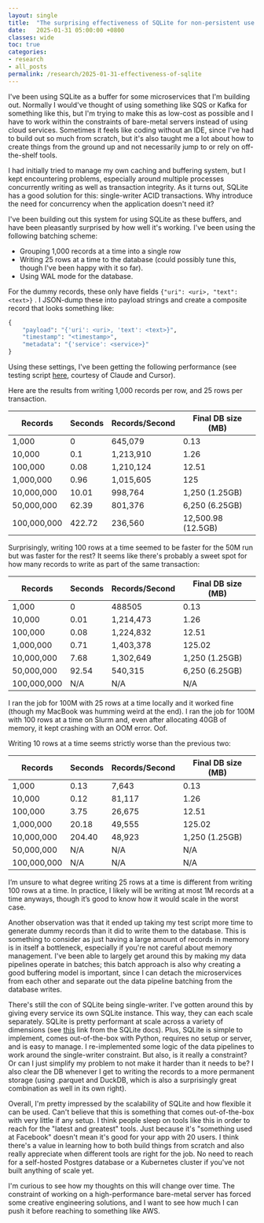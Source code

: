 ```yaml
---
layout: single
title:  "The surprising effectiveness of SQLite for non-persistent use cases."
date:   2025-01-31 05:00:00 +0800
classes: wide
toc: true
categories:
- research
- all_posts
permalink: /research/2025-01-31-effectiveness-of-sqlite
---
```


I've been using SQLite as a buffer for some microservices that I'm building out. Normally I would've thought of using something like SQS or Kafka for something like this, but I'm trying to make this as low-cost as possible and I have to work within the constraints of bare-metal servers instead of using cloud services. Sometimes it feels like coding without an IDE, since I've had to build out so much from scratch, but it's also taught me a lot about how to create things from the ground up and not necessarily jump to or rely on off-the-shelf tools.

I had initially tried to manage my own caching and buffering system, but I kept encountering problems, especially around multiple processes concurrently writing as well as transaction integrity. As it turns out, SQLite has a good solution for this: single-writer ACID transactions. Why introduce the need for concurrency when the application doesn't need it?

I've been building out this system for using SQLite as these buffers, and have been pleasantly surprised by how well it's working. I've been using the following batching scheme:

- Grouping 1,000 records at a time into a single row
- Writing 25 rows at a time to the database (could possibly tune this, though I've been happy with it so far).
- Using WAL mode for the database.

For the dummy records, these only have fields `{"uri": <uri>, "text": <text>}` . I JSON-dump these into payload strings and create a composite record that looks something like:

```python
{
    "payload": "{'uri': <uri>, 'text': <text>}",
    "timestamp": "<timestamp>",
    "metadata": "{'service': <service>}"
}
```

Using these settings, I've been getting the following performance (see testing script [here](https://github.com/METResearchGroup/bluesky-research/blob/main/lib/db/tests/queue_load_testing.py), courtesy of Claude and Cursor).

Here are the results from writing 1,000 records per row, and 25 rows per transaction.

| Records | Seconds | Records/Second | Final DB size (MB) |
|---------|---------|----------------|-------------------|
| 1,000 | 0 | 645,079 | 0.13 |
| 10,000 | 0.1 | 1,213,910 | 1.26 |
| 100,000 | 0.08 | 1,210,124 | 12.51 |
| 1,000,000 | 0.96 | 1,015,605 | 125 |
| 10,000,000 | 10.01 | 998,764 | 1,250 (1.25GB) |
| 50,000,000 | 62.39 | 801,376 | 6,250 (6.25GB) |
| 100,000,000 | 422.72 | 236,560 | 12,500.98 (12.5GB) |

Surprisingly, writing 100 rows at a time seemed to be faster for the 50M run but was faster for the rest? It seems like there's probably a sweet spot for how many records to write as part of the same transaction:

| Records | Seconds | Records/Second | Final DB size (MB) |
|---------|---------|----------------|-------------------|
| 1,000 | 0 | 488505 | 0.13 |
| 10,000 | 0.01 | 1,214,473 | 1.26 |
| 100,000 | 0.08 | 1,224,832 | 12.51 |
| 1,000,000 | 0.71 | 1,403,378 | 125.02 |
| 10,000,000 | 7.68 | 1,302,649 | 1,250 (1.25GB) |
| 50,000,000 | 92.54 | 540,315 | 6,250 (6.25GB) |
| 100,000,000 | N/A | N/A | N/A |

I ran the job for 100M with 25 rows at a time locally and it worked fine (though my MacBook was humming weird at the end). I ran the job for 100M with 100 rows at a time on Slurm and, even after allocating 40GB of memory, it kept crashing with an OOM error. Oof.

Writing 10 rows at a time seems strictly worse than the previous two:

| Records | Seconds | Records/Second | Final DB size (MB) |
|---------|---------|----------------|-------------------|
| 1,000 | 0.13 | 7,643 | 0.13 |
| 10,000 | 0.12 | 81,117 | 1.26 |
| 100,000 | 3.75 | 26,675 | 12.51 |
| 1,000,000 | 20.18 | 49,555 | 125.02 |
| 10,000,000 | 204.40 | 48,923 | 1,250 (1.25GB) |
| 50,000,000 | N/A | N/A | N/A |
| 100,000,000 | N/A | N/A | N/A |

I’m unsure to what degree writing 25 rows at a time is different from writing 100 rows at a time. In practice, I likely will be writing at most 1M records at a time anyways, though it’s good to know how it would scale in the worst case.

Another observation was that it ended up taking my test script more time to generate dummy records than it did to write them to the database. This is something to consider as just having a large amount of records in memory is in itself a bottleneck, especially if you're not careful about memory management. I've been able to largely get around this by making my data pipelines operate in batches; this batch approach is also why creating a good buffering model is important, since I can detach the microservices from each other and separate out the data pipeline batching from the database writes.

There's still the con of SQLite being single-writer. I've gotten around this by giving every service its own SQLite instance. This way, they can each scale separately. SQLite is pretty performant at scale across a variety of dimensions (see [this](https://www.sqlite.org/limits.html) link from the SQLite docs). Plus, SQLite is simple to implement, comes out-of-the-box with Python, requires no setup or server, and is easy to manage. I re-implemented some logic of the data pipelines to work around the single-writer constraint. But also, is it really a constraint? Or can I just simplify my problem to not make it harder than it needs to be? I also clear the DB whenever I get to writing the records to a more permanent storage (using .parquet and DuckDB, which is also a surprisingly great combination as well in its own right).

Overall, I'm pretty impressed by the scalability of SQLite and how flexible it can be used. Can't believe that this is something that comes out-of-the-box with very little if any setup. I think people sleep on tools like this in order to reach for the "latest and greatest" tools. Just because it's "something used at Facebook" doesn't mean it's good for your app with 20 users. I think there's a value in learning how to both build things from scratch and also really appreciate when different tools are right for the job. No need to reach for a self-hosted Postgres database or a Kubernetes cluster if you've not built anything of scale yet.

I'm curious to see how my thoughts on this will change over time. The constraint of working on a high-performance bare-metal server has forced some creative engineering solutions, and I want to see how much I can push it before reaching to something like AWS.
